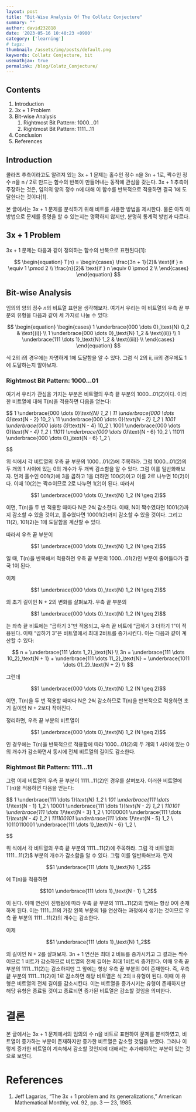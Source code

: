 ```yaml
---
layout: post
title: "Bit-Wise Analysis Of The Collatz Conjecture"
summary: ""
author: david232818
date: '2023-05-16 10:40:23 +0900'
category: ['learning']
# tags: 
thumbnail: /assets/img/posts/default.png
keywords: Collatz Conjecture, bit
usemathjax: true
permalink: /blog/Colatz_Conjecture/
---
```



Contents
--------
1. Introduction
2. 3x + 1 Problem
3. Bit-wise Analysis
   1. Rightmost Bit Pattern: 1000...01
   2. Rightmost Bit Pattern: 1111...11
4. Conclusion
5. References



## Introduction

콜라츠 추측이라고도 알려져 있는 3x + 1 문제는 홀수인 정수 n을 3n + 1로, 짝수인 정수 n을 n / 2로 만드는 함수의 반복이 만들어내는 동작에 관심을 갖는다. 3x + 1 추측이 주장하는 것은, 임의의 양의 정수 n에 대해 이 함수를 반복적으로 적용하면 결국 1에 도달한다는 것이다[1].



본 글에서는 3x + 1 문제를 분석하기 위해 비트를 사용한 방법을 제시한다. 물론 아직 이 방법으로 문제를 증명을 할 수 있는지는 명확하지 않지만, 분명히 통계적 방법과 다르다.

## 3x + 1 Problem

3x + 1 문제는 다음과 같이 정의하는 함수의 반복으로 표현된다[1]:

$$
\begin{equation}
T(n) = 
\begin{cases}
    \frac{3n + 1}{2}& \text{if } n \equiv 1 \pmod 2 \\
    \frac{n}{2}& \text{if } n \equiv 0 \pmod 2 \\
\end{cases}
\end{equation}
$$

## Bit-wise Analysis

임의의 양의 정수 $n$의 비트열 표현을 생각해보자. 여기서 우리는 이 비트열의 우측 끝 부분의 유형을 다음과 같이 세 가지로 나눌 수 있다:

$$
\begin{equation}
\begin{cases}
    1 \underbrace{000 \dots 0}_\text{N} 0_2 & \text{(i)} \\
    1 \underbrace{000 \dots 0}_\text{N} 1_2 & \text{(ii)} \\
    1 \underbrace{111 \dots 1}_\text{N} 1_2 & \text{(iii)} \\
\end{cases}
\end{equation}
$$

식 2의 i의 경우에는 자명하게 1에 도달함을 알 수 있다. 그럼 식 2의 ii, iii의 경우에도 1에 도달하는지 알아보자.

### Rightmost Bit Pattern: 1000...01

여기서 우리가 관심을 가지는 부분은 비트열의 우측 끝 부분의 1000...01(2)이다. 이러한 비트열에 대해 T(n)을 적용하면 다음을 얻는다:

$$
1 \underbrace{000 \dots 0}_\text{N} 1_2 \\
11 \underbrace{000 \dots 0}_\text{N - 2} 10_2 \\
11 \underbrace{000 \dots 0}_\text{N - 2} 1_2 \\
1001 \underbrace{000 \dots 0}_\text{N - 4} 10_2 \\
1001 \underbrace{000 \dots 0}_\text{N - 4} 1_2 \\
11011 \underbrace{000 \dots 0}_\text{N - 6} 10_2 \\
11011 \underbrace{000 \dots 0}_\text{N - 6} 1_2 \\

$$

위 식에서 각 비트열의 우측 끝 부분의 1000...01(2)에 주목하라. 그럼 1000...01(2)의 두 개의 1 사이에 있는 0의 개수가 두 개씩 감소함을 알 수 있다. 그럼 이를 일반화해보자. 먼저 홀수인 001(2)에 3을 곱하고 1을 더하면 100(2)이고 이를 2로 나누면 10(2)이다. 이때 10(2)는 짝수이므로 2로 나누면 1(2)이 된다. 따라서 

$$1 \underbrace{000 \dots 0}_\text{N} 1_2 (N \geq 2)$$

이면,  T(n)을 두 번 적용할 때마다 N은 2씩 감소한다. 이때, N이 짝수였다면 1001(2)까지 감소할 수 있을 것이고, 홀수였다면 10001(2)까지 감소할 수 있을 것이다. 그리고 11(2), 101(2)는 1에 도달함을 계산할 수 있다.


따라서 우측 끝 부분이 

$$1 \underbrace{000 \dots 0}_\text{N} 1_2 (N \geq 2)$$

일 때,  T(n)을 반복해서 적용하면 우측 끝 부분의 1000...01(2)인 부분이 줄어들다가 결국 1이 된다.



이제 

$$1 \underbrace{000 \dots 0}_\text{N} 1_2 (N \geq 2)$$

의 초기 길이인 N + 2의 변화를 살펴보자. 우측 끝 부분의 

$$1 \underbrace{000 \dots 0}_\text{N} 1_2 (N \geq 2)$$

는 좌측 끝 비트에는 “곱하기 3”만 적용되고, 우측 끝 비트에 “곱하기 3 더하기 1”이 적용된다. 이때 “곱하기 3”은 비트열에서 최대 2비트를 증가시킨다. 이는 다음과 같이 계산할 수 있다:

$$
n = \underbrace{111 \dots 1_2}_\text{N}  \\
3n = \underbrace{111 \dots 10_2}_\text{N + 1} + \underbrace{111 \dots 11_2}_\text{N} = \underbrace{1011 \dots 01_2}_\text{N + 2} \\
$$

그런데 

$$1 \underbrace{000 \dots 0}_\text{N} 1_2 (N \geq 2)$$

이면,  T(n)을 두 번 적용할 때마다 N은 2씩 감소하므로 T(n)을 반복적으로 적용하면 초기 길이인 N + 2보다 작아진다.

정리하면, 우측 끝 부분의 비트열이 

$$1 \underbrace{000 \dots 0}_\text{N} 1_2 (N \geq 2)$$

인 경우에는 T(n)을 반복적으로 적용함에 따라 1000...01(2)의 두 개의 1 사이에 있는 0의 개수가 감소하면서 동시에 전체 비트열의 길이도 감소한다.

### Rightmost Bit Pattern: 1111...11

그럼 이제 비트열의 우측 끝 부분이 1111...11(2)인 경우를 살펴보자. 이러한 비트열에 T(n)을 적용하면 다음을 얻는다:

$$
1 \underbrace{111 \dots 1}_\text{N} 1_2 \\
101 \underbrace{111 \dots 1}_\text{N - 1} 1_2 \\
10001 \underbrace{111 \dots 1}_\text{N - 2} 1_2 \\
110101 \underbrace{111 \dots 1}_\text{N - 3} 1_2 \\
10100001 \underbrace{111 \dots 1}_\text{N - 4} 1_2 \\
111100101 \underbrace{111 \dots 1}_\text{N - 5} 1_2 \\
10110110001 \underbrace{111 \dots 1}_\text{N - 6} 1_2 \\

$$

위 식에서 각 비트열의 우측 끝 부분의 1111...11(2)에 주목하라. 그럼 각 비트열의 1111...11(2)$ 부분의 개수가 감소함을 알 수 있다. 그럼 이를 일반화해보자. 먼저 

$$1 \underbrace{111 \dots 1}_\text{N} 1_2$$

에 T(n)을 적용하면

$$101 \underbrace{111 \dots 1}_\text{N - 1} 1_2$$

이 된다. 이때 연산이 진행됨에 따라 우측 끝 부분의 1111...11(2)의 앞에는 항상 0이 존재하게 된다. 이는 1111...11의 가장 왼쪽 부분의 1을 연산하는 과정에서 생기는 것이므로 우측 끝 부분의 1111...11(2)의 개수는 감소한다.



이제 

$$1 \underbrace{111 \dots 1}_\text{N} 1_2$$

의 길이인 N + 2를 살펴보자. 3n + 1 연산은 최대 2 비트를 증가시키고 그 결과는 짝수이므로 1 비트가 감소하므로 비트열의 전체 길이는 최대 1비트씩 증가한다. 이때 우측 끝 부분의 1111...11(2)는 감소하지만 그 앞에는 항상 우측 끝 부분의 0이 존재한다. 즉, 우측 끝 부분의 1111...11(2)이 1로 감소하면 해당 비트열은 식 2의 ii 유형이 된다. 이때 이 유형은 비트열의 전체 길이를 감소시킨다. 이는 비트열을 증가시키는 유형이 존재하지만 해당 유형은 종료될 것이고 종료되면 증가된 비트열은 감소할 것임을 의미한다.

# 결론

본 글에서는 3x + 1 문제에서의 임의의 수 n을 비트로 표현하여 문제를 분석하였고, 비트열이 증가하는 부분이 존재하지만 증가한 비트열은 감소할 것임을 보였다. 그러나 이렇게 증가한 비트열이 계속해서 감소할 것인지에 대해서는 추가해야하는 부분이 있는 것으로 보인다.

# References

1. Jeff Lagarias, “The 3x + 1 problem and its generalizations,” American Mathematical Monthly, vol. 92, pp. 3 — 23, 1985.
